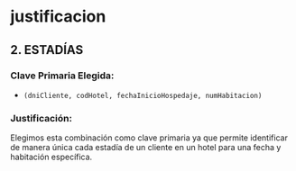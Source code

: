 # justificacion
## 2. ESTADÍAS

### Clave Primaria Elegida:
- `(dniCliente, codHotel, fechaInicioHospedaje, numHabitacion)`

### Justificación:
Elegimos esta combinación como clave primaria ya que permite identificar de manera única cada estadía de un cliente en un hotel para una fecha y habitación específica.


